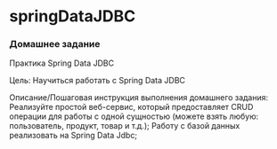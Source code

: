 # springDataJDBC

### Домашнее задание
Практика Spring Data JDBC

Цель:
    Научиться работать с Spring Data JDBC

Описание/Пошаговая инструкция выполнения домашнего задания:
    Реализуйте простой веб-сервис, который предоставляет CRUD операции для работы с одной сущностью (можете взять любую: пользователь, продукт, товар и т.д.);
    Работу с базой данных реализовать на Spring Data Jdbc;
